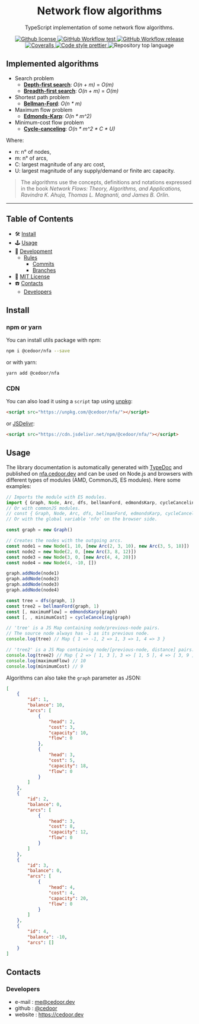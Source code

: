 <p align="center">
    <h1 align="center">
        Network flow algorithms
    </h1>
    <p align="center">TypeScript implementation of some network flow algorithms.</p>
</p>

<p align="center">
    <a href="https://github.com/cedoor/network-flow-algorithms/blob/master/LICENSE" target="_blank">
        <img alt="Github license" src="https://img.shields.io/github/license/cedoor/network-flow-algorithms.svg?style=flat-square">
    </a>
    <a href="https://github.com/cedoor/network-flow-algorithms/actions?query=workflow%3Atest" target="_blank">
        <img alt="GitHub Workflow test" src="https://img.shields.io/github/workflow/status/cedoor/network-flow-algorithms/test?label=test&style=flat-square&logo=github">
    </a>
    <a href="https://github.com/cedoor/network-flow-algorithms/actions?query=workflow%3Arelease" target="_blank">
        <img alt="GitHub Workflow release" src="https://img.shields.io/github/workflow/status/cedoor/network-flow-algorithms/release?style=flat-square&logo=github">
    </a>
    <a href='https://coveralls.io/github/cedoor/network-flow-algorithms?branch=main' target="_blank">
        <img alt="Coveralls" src="https://img.shields.io/coveralls/github/cedoor/network-flow-algorithms/main?style=flat-square&logo=coveralls">
    </a>
    <a href="https://prettier.io/" target="_blank">
        <img alt="Code style prettier" src="https://img.shields.io/badge/code%20style-prettier-f8bc45?style=flat-square&logo=prettier">
    </a>
    <img alt="Repository top language" src="https://img.shields.io/github/languages/top/cedoor/network-flow-algorithms?style=flat-square&logo=typescript">
</p>

## Implemented algorithms

-   Search problem
    -   [**Depth-first search**](https://nfa.cedoor.dev/globals.html#dfs): _O(n + m)_ = _O(m)_
    -   [**Breadth-first search**](https://nfa.cedoor.dev/globals.html#bfs): _O(n + m)_ = _O(m)_
-   Shortest path problem
    -   [**Bellman-Ford**](https://nfa.cedoor.dev/globals.html#bellmanford): _O(n * m)_
-   Maximum flow problem
    -   [**Edmonds-Karp**](https://nfa.cedoor.dev/globals.html#edmondskarp): _O(n * m^2)_
-   Minimum-cost flow problem
    -   [**Cycle-canceling**](https://nfa.cedoor.dev/globals.html#cyclecanceling): _O(n * m^2 * C * U)_

Where:

-   n: n° of nodes,
-   m: n° of arcs,
-   C: largest magnitude of any arc cost,
-   U: largest magnitude of any supply/demand or finite arc capacity.

> The algorithms use the concepts, definitions and notations expressed in the book _Network Flows: Theory, Algorithms, and Applications, Ravindra K. Ahuja, Thomas L. Magnanti, and James B. Orlin_.

---

## Table of Contents

-   🛠 [Install](#install)
-   🕹 [Usage](#usage)
-   🔬 [Development](#development)
    -   [Rules](#scroll-rules)
        -   [Commits](https://github.com/cedoor/cedoor/tree/main/git#commits-rules)
        -   [Branches](https://github.com/cedoor/cedoor/tree/main/git#branch-rules)
-   🧾 [MIT License](https://github.com/cedoor/network-flow-algorithms/blob/master/LICENSE)
-   ☎️ [Contacts](#contacts)
    -   [Developers](#developers)

## Install

### npm or yarn

You can install utils package with npm:

```bash
npm i @cedoor/nfa --save
```

or with yarn:

```bash
yarn add @cedoor/nfa
```

### CDN

You can also load it using a `script` tap using [unpkg](https://unpkg.com/):

```html
<script src="https://unpkg.com/@cedoor/nfa/"></script>
```

or [JSDelivr](https://www.jsdelivr.com/):

```html
<script src="https://cdn.jsdelivr.net/npm/@cedoor/nfa/"></script>
```

## Usage

The library documentation is automatically generated with [TypeDoc](https://typedoc.org/) and published on [nfa.cedoor.dev](https://nfa.cedoor.dev)
and can be used on Node.js and browsers with different types of modules (AMD, CommonJS, ES modules). Here some examples:

```javascript
// Imports the module with ES modules.
import { Graph, Node, Arc, dfs, bellmanFord, edmondsKarp, cycleCanceling } from "@cedoor/nfa"
// Or with commonJS modules.
// const { Graph, Node, Arc, dfs, bellmanFord, edmondsKarp, cycleCanceling } = require("@cedoor/nfa")
// Or with the global variable 'nfo' on the browser side.

const graph = new Graph()

// Creates the nodes with the outgoing arcs.
const node1 = new Node(1, 10, [new Arc(2, 3, 10), new Arc(3, 5, 18)])
const node2 = new Node(2, 0, [new Arc(3, 8, 12)])
const node3 = new Node(3, 0, [new Arc(4, 4, 20)])
const node4 = new Node(4, -10, [])

graph.addNode(node1)
graph.addNode(node2)
graph.addNode(node3)
graph.addNode(node4)

const tree = dfs(graph, 1)
const tree2 = bellmanFord(graph, 1)
const [, maximumFlow] = edmondsKarp(graph)
const [, , minimumCost] = cycleCanceling(graph)

// 'tree' is a JS Map containing node/previous-node pairs.
// The source node always has -1 as its previous node.
console.log(tree) // Map { 1 => -1, 2 => 1, 3 => 1, 4 => 3 }

// 'tree2' is a JS Map containing node/[previous-node, distance] pairs.
console.log(tree2) // Map { 2 => [ 1, 3 ], 3 => [ 1, 5 ], 4 => [ 3, 9 ] }
console.log(maximumFlow) // 10
console.log(minimumCost) // 9
```

Algorithms can also take the `graph` parameter as JSON:

```json
[
    {
        "id": 1,
        "balance": 10,
        "arcs": [
            {
                "head": 2,
                "cost": 3,
                "capacity": 10,
                "flow": 0
            },
            {
                "head": 3,
                "cost": 5,
                "capacity": 18,
                "flow": 0
            }
        ]
    },
    {
        "id": 2,
        "balance": 0,
        "arcs": [
            {
                "head": 3,
                "cost": 8,
                "capacity": 12,
                "flow": 0
            }
        ]
    },
    {
        "id": 3,
        "balance": 0,
        "arcs": [
            {
                "head": 4,
                "cost": 4,
                "capacity": 20,
                "flow": 0
            }
        ]
    },
    {
        "id": 4,
        "balance": -10,
        "arcs": []
    }
]
```

## Contacts

### Developers

-   e-mail : me@cedoor.dev
-   github : [@cedoor](https://github.com/cedoor)
-   website : https://cedoor.dev
